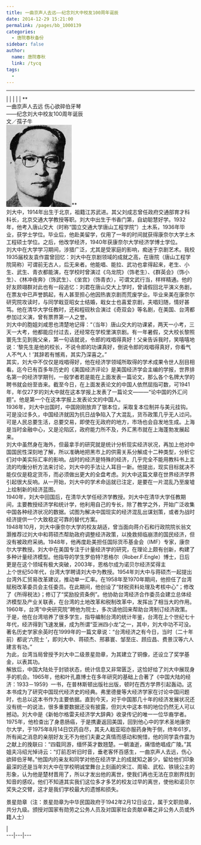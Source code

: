 ```yaml
---
title: 一曲京声人去远——纪念刘大中校友100周年诞辰
date: 2014-12-29 15:21:00
permalink: /pages/bb_1000139
categories: 
  - 唐院春秋备份
sidebar: false
author: 
  name: 唐院春秋
  link: /tycq
tags: 
  - 
---
```


* * *

  
|  |  |  |  | **  
一曲京声人去远 伤心欲碎伯牙琴  
——纪念刘大中校友100周年诞辰  
文／孺子牛  
![](/pic/img0.ph.126.net_SGOK8fyPH6ODptsnCMRhuA==_23643898061415693.jpg)**  
刘大中，1914年出生于北京，祖籍江苏武进。其父刘成志曾任政府交通部育才科科长，北京交通大学教授等职。刘大中出生于书香门第，自幼聪慧好学。1932年，他考入唐山交大（时称“国立交通大学唐山工程学院”）土木系，1936年毕业，获学士学位。毕业后，他赴美留学，仅用了一年的时间就获得康奈尔大学土木工程硕士学位。之后，他改学经济，1940年获康奈尔大学经济学博士学位。  
刘大中在大学学习期间，涉猎广泛，尤其是受家庭的影响，痴迷于京剧艺术。我校1935届校友袁作震曾回忆：刘大中在京剧领域的成就之高，在唐院（唐山工程学院简称）可谓前无古人，后无来者。他能唱、能拉、武功也拿得起来，老生、小生、武生、青衣都能演，在学校时曾演过《乌龙院》（饰老生）、《群英会》（饰小生）、《林冲夜奔》（饰武生）、《坐宫》（饰青衣），可谓文武行当，样样精通。他的好友顾翊群对此也有一段追忆：刘君在唐山交大上学时，曾请假回北平演义务剧，在票友中已声誉鹊起，有人甚至担心他因热衷京剧而荒废学业。毕业来美在康奈尔研究院攻读时，与同学戢亚昭女士结婚，戢女士也喜爱京剧，夫唱妇随，情好甚笃。他在清华大学任教时，还和程砚秋合演过《奇双会》等名剧，在美国、台湾都参加过义演，曾有票界第一人之誉。  
刘大中的胞姐刘咸思也清楚地记得：“（当年）唐山交大的功课紧，两天一小考，三天一大考，他都能应付过去，还经常在学校里演京剧。有一年暑假，交大校长黎照寰先生见到我父亲，第一句话就说，令郎的戏唱得真好！父亲告诉我时，笑嘻嘻地说：‘黎先生是他的校长，不说令郎的功课真好，倒说令郎的戏唱得真好，你看气人不气人！’其辞若有憾焉，其实乃深喜之。”  
其实，刘大中不仅仅是戏唱得好，他在经济学领域所取得的学术成果令世人刮目相看。迄今已有百多年历史的《美国经济评论》是美国经济学会主编的学报，世界排名第一的经济学期刊，一般学者若是能在上面发表一篇论文，那么各个名牌大学的聘书就会纷至沓来。截至今日，在上面发表论文的中国人依然屈指可数，可1941年，年仅27岁的刘大中就在这本学报上发表了一篇论文———“论中国的外汇问题”。他是第一个在这本学报上发表论文的中国人。  
1936年，刘大中出国时，中国刚刚放弃了银本位，采取复本位制并与美元挂钩。可是没过多久，中国经济就因为抗日战争陷入了大混乱，货币政策几乎无人过问。可是人民总要生活，总要交易，即使在无政府的地方，市场也会自发地生成。上海是当时金融中心，又是沦陷区，政府能力所不及，外汇黑市就在上海蓬勃发展起来。  
刘大中虽然身在海外，但最拿手的研究就是统计分析现实经济状况，再加上他对中国国民性深刻地了解，所以准确地把黑市上的供需关系分解成十二种类型，分析它们对中美实际汇率的影响。战时的经济是特殊的经济，几乎完全不能用教科书上主流的均衡分析方法来讨论，刘大中的手法让人耳目一新。他提出，现实目标就决不能仅仅是稳定货币，而必须做出更大的全盘考虑。刘大中这篇文章在世界经济学界引起很大反响。从一开始，刘大中的学术命运就已注定，是要在一片混乱乃至废墟上绘制新的经济蓝图。  
1940年，刘大中回国后，在清华大学任经济学教授。刘大中在清华大学任教期间，主要教授经济学和统计学，他利用自己的专长，除了教学之外，开始广泛收集中国各种经济状况的数据。试图为解决中国现实的经济混乱出谋划策，或者为战时经济提供一个大致稳定可靠的替代方案。  
1948年10月，刘大中康奈尔大学的校友胡适，曾当面向蒋介石和行政院院长翁文灏推荐过刘大中和蒋硕杰帮助政府调整经济政策，以挽救频临崩溃的国民经济，但没有被政府采纳。1948年，他再度赴美担任国际货币基金会（IMF）专家，康奈尔大学教授。刘大中在美国专注于计量经济学的研究，在理论上颇有创新，构建了多种计量经济模型。他指导的学生罗伯特?恩格尔（Rober.F.Engle）博士，日后更是在这个领域有极大突破，2003年，恩格尔成为诺贝尔经济奖得主  
上个世纪50年代，台湾大学聘请刘大中为教授。1954年刘大中与蒋硕杰一起提出台湾外汇贸易改革建议，推动单一汇率。在1958年至1970年期间，他担任了台湾赋税改革委员会主任委员。在此期间，他创设了“财税资料处理及考核中心”；修改了《所得税法》；修订了“奖励投资条例”。他协助台湾经济合作委员会建立总体经济模型及产业关联表，在台湾的土地改革和税制改革中，发挥出了相当大的作用。
1960年，台湾“中央研究院”聘他为院士，多次请他回来帮助台湾制订经济政策。于是，他在台湾培养了很多学生，指导编制台湾的统计年鉴，台湾在上个世纪七十年代，经济得到飞速发展，成为所谓“亚洲四小龙”之一，其中，刘大中功不可没。  
著名历史学家余英时在1999年的一篇文章说：“台湾经济之有今日，当时（二十年前）都说‘六院士
’，即刘大中、蒋硕杰、邢慕寰、邹至庄、顾应昌、费景汉等六人建言有功。”  
为此，台湾当局曾授予刘大中二级景星勋章，为其建立了铜像，还设立了奖学基金，以表其功。  
解放后，中国大陆处于封锁状态，统计信息又非常匮乏，这恰好给了刘大中展现身手的机会。1965年，他和叶孔嘉博士在多年研究的基础上合著了《中国大陆的经济：1933－1959》一书，在普林斯顿出版社出版，顿时在西方学界引起轰动。这本书成为了研究中国现代经济史的经典。弗里德曼等大经济学家在讨论中国问题时，也总以这本书作为主要依据。直到今天，对于中国那几十年的经济发展状况还没有统一的说法，很多重要数据还没有披露，但刘大中这本书的地位仍然无人可以撼动。刘大中是《新帕尔格雷夫经济学大辞典》收录传记的唯一一位华裔学者。  
1975年，他检查出了身患肠癌，于是携妻返回美国，回到他心中的学术圣地康奈尔大学，于1975年8月14日饮药自尽，其夫人戢亚昭亦服药身殉于侧，终年61岁。所有闻之消息的亲朋好友无不为他们夫妻之真情而感动和惋惜，他的同学袁作震为之献上的挽联曰：“四载同游，缅怀英才数翘楚。一朝溘逝，痛惜绝唱成广陵。”其姐夫冯绍光悼诗云：“灯前忍听旧时音，垂老客怀百感生，一曲京声人去远，伤心欲碎伯牙琴。”他国内的亲友和同学对他在经济学上的成就知之甚少，留给他们印象最深的还是当年刘大中在学校明诚堂舞台上刻画的宋江、周瑜、武松、铁镜公主的形象，认为他是楚材晋用了，所以才发出他的离世，使我们再也无法在京剧界找到知音的感叹。他们不知道其实我们这位多才多艺的校友过早的离世，使他和诺贝尔奖失之交臂，这才是我们学校最大的遗憾和损失。  
  
景星勋章（注：景星勋章为中华民国政府于1942年2月12日设立，属于文职勋章，共分九级。颁授对国家有勋劳之公务人员及对国家社会贡献卓著之非公务人员或外籍人士）  
  
  
|  
---|---|---